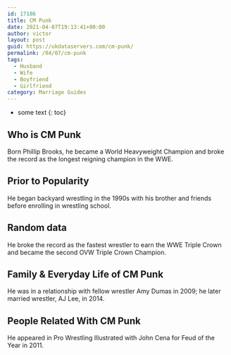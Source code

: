 ```yaml
---
id: 17186
title: CM Punk
date: 2021-04-07T19:13:41+00:00
author: victor
layout: post
guid: https://ukdataservers.com/cm-punk/
permalink: /04/07/cm-punk
tags:
  - Husband
  - Wife
  - Boyfriend
  - Girlfriend
category: Marriage Guides
---
```


* some text
{: toc}


## Who is CM Punk



Born Phillip Brooks, he became a World Heavyweight Champion and broke the record as the longest reigning champion in the WWE.

                
                
                
## Prior to Popularity



He began backyard wrestling in the 1990s with his brother and friends before enrolling in wrestling school.

                
                
                
## Random data



He broke the record as the fastest wrestler to earn the WWE Triple Crown and became the second OVW Triple Crown Champion.

                
                
                
## Family & Everyday Life of CM Punk



He was in a relationship with fellow wrestler Amy Dumas in 2009; he later married wrestler, AJ Lee, in 2014.

                
                
                
## People Related With CM Punk



He appeared in Pro Wrestling Illustrated with John Cena for Feud of the Year in 2011.

                
              
            
          
          
          